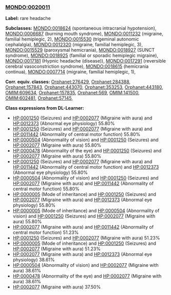 
### [MONDO:0020011](http://purl.obolibrary.org/obo/MONDO_0020011)
**Label:** rare headache

**Subclasses:** [MONDO:0018624](http://purl.obolibrary.org/obo/MONDO_0018624) (spontaneous intracranial hypotension), [MONDO:0006687](http://purl.obolibrary.org/obo/MONDO_0006687) (burning mouth syndrome), [MONDO:0011232](http://purl.obolibrary.org/obo/MONDO_0011232) (migraine, familial hemiplegic, 2), [MONDO:0015530](http://purl.obolibrary.org/obo/MONDO_0015530) (trigeminal autonomic cephalalgia), [MONDO:0012320](http://purl.obolibrary.org/obo/MONDO_0012320) (migraine, familial hemiplegic, 3), [MONDO:0015529](http://purl.obolibrary.org/obo/MONDO_0015529) (paroxysmal hemicrania), [MONDO:0018927](http://purl.obolibrary.org/obo/MONDO_0018927) (SUNCT syndrome), [MONDO:0018925](http://purl.obolibrary.org/obo/MONDO_0018925) (familial or sporadic hemiplegic migraine), [MONDO:0017181](http://purl.obolibrary.org/obo/MONDO_0017181) (Hypnic headache (disease)), [MONDO:0017291](http://purl.obolibrary.org/obo/MONDO_0017291) (reversible cerebral vasoconstriction syndrome), [MONDO:0018615](http://purl.obolibrary.org/obo/MONDO_0018615) (hemicrania continua), [MONDO:0007714](http://purl.obolibrary.org/obo/MONDO_0007714) (migraine, familial hemiplegic, 1), 

**Corr. equiv. classes:** [Orphanet:276429](http://www.orpha.net/ORDO/Orphanet_276429), [Orphanet:284388](http://www.orpha.net/ORDO/Orphanet_284388), [Orphanet:157843](http://www.orpha.net/ORDO/Orphanet_157843), [Orphanet:443070](http://www.orpha.net/ORDO/Orphanet_443070), [Orphanet:353253](http://www.orpha.net/ORDO/Orphanet_353253), [Orphanet:443180](http://www.orpha.net/ORDO/Orphanet_443180), [OMIM:609634](http://purl.obolibrary.org/obo/OMIM_609634), [Orphanet:157835](http://www.orpha.net/ORDO/Orphanet_157835), [Orphanet:569](http://www.orpha.net/ORDO/Orphanet_569), [OMIM:141500](http://purl.obolibrary.org/obo/OMIM_141500), [OMIM:602481](http://purl.obolibrary.org/obo/OMIM_602481), [Orphanet:57145](http://www.orpha.net/ORDO/Orphanet_57145), 

**Class expressions from DL-Learner:**

- [HP:0001250](http://purl.obolibrary.org/obo/HP_0001250) (Seizures) and [HP:0002077](http://purl.obolibrary.org/obo/HP_0002077) (Migraine with aura) and [HP:0012373](http://purl.obolibrary.org/obo/HP_0012373) (Abnormal eye physiology) 55.80%
- [HP:0001250](http://purl.obolibrary.org/obo/HP_0001250) (Seizures) and [HP:0002077](http://purl.obolibrary.org/obo/HP_0002077) (Migraine with aura) and [HP:0011442](http://purl.obolibrary.org/obo/HP_0011442) (Abnormality of central motor function) 55.80%
- [HP:0000504](http://purl.obolibrary.org/obo/HP_0000504) (Abnormality of vision) and [HP:0001250](http://purl.obolibrary.org/obo/HP_0001250) (Seizures) and [HP:0002077](http://purl.obolibrary.org/obo/HP_0002077) (Migraine with aura) 55.80%
- [HP:0000478](http://purl.obolibrary.org/obo/HP_0000478) (Abnormality of the eye) and [HP:0001250](http://purl.obolibrary.org/obo/HP_0001250) (Seizures) and [HP:0002077](http://purl.obolibrary.org/obo/HP_0002077) (Migraine with aura) 55.80%
- [HP:0001250](http://purl.obolibrary.org/obo/HP_0001250) (Seizures) and [HP:0002077](http://purl.obolibrary.org/obo/HP_0002077) (Migraine with aura) and [HP:0011442](http://purl.obolibrary.org/obo/HP_0011442) (Abnormality of central motor function) and [HP:0012373](http://purl.obolibrary.org/obo/HP_0012373) (Abnormal eye physiology) 55.80%
- [HP:0000504](http://purl.obolibrary.org/obo/HP_0000504) (Abnormality of vision) and [HP:0001250](http://purl.obolibrary.org/obo/HP_0001250) (Seizures) and [HP:0002077](http://purl.obolibrary.org/obo/HP_0002077) (Migraine with aura) and [HP:0011442](http://purl.obolibrary.org/obo/HP_0011442) (Abnormality of central motor function) 55.80%
- [HP:0000005](http://purl.obolibrary.org/obo/HP_0000005) (Mode of inheritance) and [HP:0001250](http://purl.obolibrary.org/obo/HP_0001250) (Seizures) and [HP:0002077](http://purl.obolibrary.org/obo/HP_0002077) (Migraine with aura) and [HP:0012373](http://purl.obolibrary.org/obo/HP_0012373) (Abnormal eye physiology) 55.80%
- [HP:0000005](http://purl.obolibrary.org/obo/HP_0000005) (Mode of inheritance) and [HP:0000504](http://purl.obolibrary.org/obo/HP_0000504) (Abnormality of vision) and [HP:0001250](http://purl.obolibrary.org/obo/HP_0001250) (Seizures) and [HP:0002077](http://purl.obolibrary.org/obo/HP_0002077) (Migraine with aura) 55.80%
- [HP:0002077](http://purl.obolibrary.org/obo/HP_0002077) (Migraine with aura) and [HP:0011442](http://purl.obolibrary.org/obo/HP_0011442) (Abnormality of central motor function) 51.23%
- [HP:0001250](http://purl.obolibrary.org/obo/HP_0001250) (Seizures) and [HP:0002077](http://purl.obolibrary.org/obo/HP_0002077) (Migraine with aura) 51.23%
- [HP:0000005](http://purl.obolibrary.org/obo/HP_0000005) (Mode of inheritance) and [HP:0001250](http://purl.obolibrary.org/obo/HP_0001250) (Seizures) and [HP:0002077](http://purl.obolibrary.org/obo/HP_0002077) (Migraine with aura) 51.23%
- [HP:0002077](http://purl.obolibrary.org/obo/HP_0002077) (Migraine with aura) and [HP:0012373](http://purl.obolibrary.org/obo/HP_0012373) (Abnormal eye physiology) 38.61%
- [HP:0000504](http://purl.obolibrary.org/obo/HP_0000504) (Abnormality of vision) and [HP:0002077](http://purl.obolibrary.org/obo/HP_0002077) (Migraine with aura) 38.61%
- [HP:0000478](http://purl.obolibrary.org/obo/HP_0000478) (Abnormality of the eye) and [HP:0002077](http://purl.obolibrary.org/obo/HP_0002077) (Migraine with aura) 38.61%
- [HP:0002077](http://purl.obolibrary.org/obo/HP_0002077) (Migraine with aura) 37.50%


